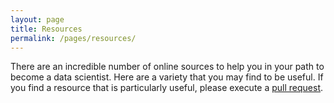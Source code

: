 ```yaml
---
layout: page
title: Resources
permalink: /pages/resources/
---
```


There are an incredible number of online sources to help you in your path to become a data scientist. Here are a variety that you may find to be useful. If you find a resource that is particularly useful, please execute a [pull request](https://help.github.com/articles/creating-a-pull-request/).
